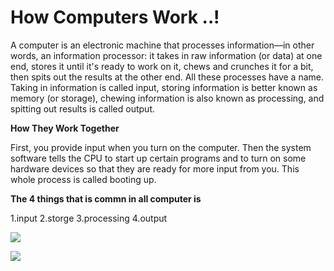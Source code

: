 # How Computers Work ..!


A computer is an electronic machine that processes information—in other words, an information processor: 
it takes in raw information (or data) at one end, stores it until it's ready to work on it, chews and crunches it for a
bit, then spits out the results at the other end. All these processes have a name. Taking in 
information is called input, storing information is better known as memory (or storage), 
chewing information is also known as processing, and spitting out results is called output.

**How They Work Together**

First, you provide input when you turn on the computer. Then the system software tells the CPU to start
up certain programs and to turn on some hardware devices so that they are ready for
more input from you. This whole process is called booting up.
 
 **The 4 things that is commn in all computer is**
 
1.input 
2.storge 
3.processing 
4.output
 
![](http://media.factmyth.com/2016/05/how-do-computers-work.jpg)

![](http://homework.uoregon.edu/pub/class/155/How%20Computers%20Work%20%5Bencyclopedia%5D_files/bus.gif)

